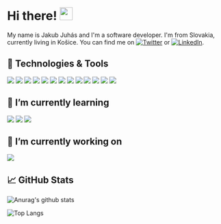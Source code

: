# Hi there! <img src="https://raw.githubusercontent.com/MartinHeinz/MartinHeinz/master/wave.gif" width="30px">

My name is Jakub Juhás and I'm a software developer. 
I'm from Slovakia, currently living in Košice.
You can find me on [![Twitter][1.2]][1] or [![LinkedIn][3.2]][3].

## 🔧 Technologies & Tools
![](https://img.shields.io/badge/Code-Javascript-informational?style=flat&logo=javascript&logoColor=white&color=2bbc8a)
![](https://img.shields.io/badge/Code-Typescript-informational?style=flat&logo=typescript&logoColor=white&color=2bbc8a)
![](https://img.shields.io/badge/Code-Angular-informational?style=flat&logo=angular&logoColor=white&color=2bbc8a)
![](https://img.shields.io/badge/Code-React-informational?style=flat&logo=react&logoColor=white&color=2bbc8a)
![](https://img.shields.io/badge/Code-Vue-informational?style=flat&logo=vue&logoColor=white&color=2bbc8a)
![](https://img.shields.io/badge/Code-Kotlin-informational?style=flat&logo=kotlin&logoColor=white&color=2bbc8a)
![](https://img.shields.io/badge/Code-Java-informational?style=flat&logo=java&logoColor=white&color=2bbc8a)
![](https://img.shields.io/badge/Code-Swift-informational?style=flat&logo=swift&logoColor=white&color=2bbc8a)
![](https://img.shields.io/badge/Code-Node.js-informational?style=flat&logo=node-dot-js&logoColor=white&color=2bbc8a)
![](https://img.shields.io/badge/Code-Spring-informational?style=flat&logo=spring&logoColor=white&color=2bbc8a)
![](https://img.shields.io/badge/Tools-PostgreSQL-informational?style=flat&logo=postgresql&logoColor=white&color=2bbc8a)
![](https://img.shields.io/badge/Tools-Firebase-informational?style=flat&logo=firebase&logoColor=white&color=2bbc8a)
![](https://img.shields.io/badge/Tools-Docker-informational?style=flat&logo=docker&logoColor=white&color=2bbc8a)


## 🌱 I’m currently learning
![](https://img.shields.io/badge/Mastering-Angular-informational?style=flat&logo=angular&logoColor=white&color=2bbc8a)
![](https://img.shields.io/badge/Mastering-React-informational?style=flat&logo=react&logoColor=white&color=2bbc8a)
![](https://img.shields.io/badge/Mastering-Node.js-informational?style=flat&logo=nodejs&logoColor=white&color=2bbc8a)


## 🔭 I’m currently working on
<a href="https://github.com/juhas96/covid-tracker">
  <img align="center" src="https://github-readme-stats.vercel.app/api/pin/?username=juhas96&repo=covid-tracker&theme=dark" />
</a>

## &#x1f4c8; GitHub Stats

![Anurag's github stats](https://github-readme-stats.vercel.app/api?username=juhas96&show_icons=true&theme=dark)

![Top Langs](https://github-readme-stats.vercel.app/api/top-langs/?username=juhas96&hide=html,css,swift&layout=compact&theme=dark)

<!-- icons with padding -->

[1.1]: http://i.imgur.com/tXSoThF.png (twitter icon with padding)
[2.1]: http://i.imgur.com/0o48UoR.png (github icon with padding)

<!-- icons without padding -->

[1.2]: http://i.imgur.com/wWzX9uB.png (twitter icon without padding)
[2.2]: http://i.imgur.com/9I6NRUm.png (github icon without padding)
[3.2]: https://raw.githubusercontent.com/MartinHeinz/MartinHeinz/master/linkedin-3-16.png (LinkedIn icon without padding)

<!-- links to social media accounts -->
[1]: https://twitter.com/JakubJuhs
[2]: https://github.com/juhas96
[3]: https://www.linkedin.com/in/jakub-juh%C3%A1s-98b04834/





<!--
**juhas96/juhas96** is a ✨ _special_ ✨ repository because its `README.md` (this file) appears on your GitHub profile.

Here are some ideas to get you started:

- 🔭 I’m currently working on ...
- 🌱 I’m currently learning ...
- 👯 I’m looking to collaborate on ...
- 🤔 I’m looking for help with ...
- 💬 Ask me about ...
- 📫 How to reach me: ...
- 😄 Pronouns: ...
- ⚡ Fun fact: ...
-->
